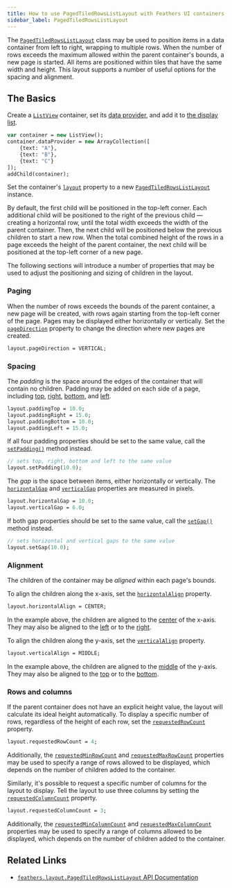 ```yaml
---
title: How to use PagedTiledRowsListLayout with Feathers UI containers
sidebar_label: PagedTiledRowsListLayout
---
```


The [`PagedTiledRowsListLayout`](https://api.feathersui.com/current/feathers/layout/PagedTiledRowsListLayout.html) class may be used to position items in a data container from left to right, wrapping to multiple rows. When the number of rows exceeds the maximum allowed within the parent container's bounds, a new page is started. All items are positioned within tiles that have the same width and height. This layout supports a number of useful options for the spacing and alignment.

## The Basics

Create a [`ListView`](./list-view.md) container, set its [data provider](./data-collections.md), and add it to [the display list](https://books.openfl.org/openfl-developers-guide/display-programming/basics-of-display-programming.html).

```haxe
var container = new ListView();
container.dataProvider = new ArrayCollection([
    {text: "A"},
    {text: "B"},
    {text: "C"}
]);
addChild(container);
```

Set the container's [`layout`](https://api.feathersui.com/current/feathers/layout/feathers/controls/ListView.html#layout) property to a new [`PagedTiledRowsListLayout`](https://api.feathersui.com/current/feathers/layout/PagedTiledRowsListLayout.html) instance.

By default, the first child will be positioned in the top-left corner. Each additional child will be positioned to the right of the previous child — creating a horizontal row, until the total width exceeds the width of the parent container. Then, the next child will be positioned below the previous children to start a new row. When the total combined height of the rows in a page exceeds the height of the parent container, the next child will be positioned at the top-left corner of a new page.

The following sections will introduce a number of properties that may be used to adjust the positioning and sizing of children in the layout.

### Paging

When the number of rows exceeds the bounds of the parent container, a new page will be created, with rows again starting from the top-left corner of the page. Pages may be displayed either horizontally or vertically. Set the [`pageDirection`](https://api.feathersui.com/current/feathers/layout/PagedTiledRowsListLayout.html#pageDirection) property to change the direction where new pages are created.

```haxe
layout.pageDirection = VERTICAL;
```

### Spacing

The _padding_ is the space around the edges of the container that will contain no children. Padding may be added on each side of a page, including [top](https://api.feathersui.com/current/feathers/layout/PagedTiledRowsListLayout.html#paddingTop), [right](https://api.feathersui.com/current/feathers/layout/PagedTiledRowsListLayout.html#paddingRight), [bottom](https://api.feathersui.com/current/feathers/layout/PagedTiledRowsListLayout.html#paddingBottom), and [left](https://api.feathersui.com/current/feathers/layout/PagedTiledRowsListLayout.html#paddingLeft).

```haxe
layout.paddingTop = 10.0;
layout.paddingRight = 15.0;
layout.paddingBottom = 10.0;
layout.paddingLeft = 15.0;
```

If all four padding properties should be set to the same value, call the [`setPadding()`](https://api.feathersui.com/current/feathers/layout/PagedTiledRowsListLayout.html#setPadding) method instead.

```haxe
// sets top, right, bottom and left to the same value
layout.setPadding(10.0);
```

The _gap_ is the space between items, either horizontally or vertically. The [`horizontalGap`](https://api.feathersui.com/current/feathers/layout/PagedTiledRowsListLayout.html#horizontalGap) and [`verticalGap`](https://api.feathersui.com/current/feathers/layout/PagedTiledRowsListLayout.html#verticalGap) properties are measured in pixels.

```haxe
layout.horizontalGap = 10.0;
layout.verticalGap = 6.0;
```

If both gap properties should be set to the same value, call the [`setGap()`](https://api.feathersui.com/current/feathers/layout/PagedTiledRowsListLayout.html#setGap) method instead.

```haxe
// sets horizontal and vertical gaps to the same value
layout.setGap(10.0);
```

### Alignment

The children of the container may be _aligned_ within each page's bounds.

To align the children along the x-axis, set the [`horizontalAlign`](https://api.feathersui.com/current/feathers/layout/PagedTiledRowsListLayout.html#horizontalAlign) property.

```haxe
layout.horizontalAlign = CENTER;
```

In the example above, the children are aligned to the [center](https://api.feathersui.com/current/feathers/layout/HorizontalAlign.html#CENTER) of the x-axis. They may also be aligned to the [left](https://api.feathersui.com/current/feathers/layout/HorizontalAlign.html#LEFT) or to the [right](https://api.feathersui.com/current/feathers/layout/HorizontalAlign.html#RIGHT).

To align the children along the y-axis, set the [`verticalAlign`](https://api.feathersui.com/current/feathers/layout/PagedTiledRowsListLayout.html#verticalAlign) property.

```haxe
layout.verticalAlign = MIDDLE;
```

In the example above, the children are aligned to the [middle](https://api.feathersui.com/current/feathers/layout/VerticalAlign.html#MIDDLE) of the y-axis. They may also be aligned to the [top](https://api.feathersui.com/current/feathers/layout/VerticalAlign.html#TOP) or to the [bottom](https://api.feathersui.com/current/feathers/layout/VerticalAlign.html#BOTTOM).

### Rows and columns

If the parent container does not have an explicit height value, the layout will calculate its ideal height automatically. To display a specific number of rows, regardless of the height of each row, set the [`requestedRowCount`](https://api.feathersui.com/current/feathers/layout/PagedTiledRowsListLayout.html#requestedRowCount) property.

```haxe
layout.requestedRowCount = 4;
```

Additionally, the [`requestedMinRowCount`](https://api.feathersui.com/current/feathers/layout/PagedTiledRowsListLayout.html#requestedMinRowCount) and [`requestedMaxRowCount`](https://api.feathersui.com/current/feathers/layout/PagedTiledRowsListLayout.html#requestedMaxRowCount) properties may be used to specify a range of rows allowed to be displayed, which depends on the number of children added to the container.

Similarly, it's possible to request a specific number of columns for the layout to display. Tell the layout to use three columns by setting the [`requestedColumnCount`](https://api.feathersui.com/current/feathers/layout/PagedTiledRowsListLayout.html#requestedColumnCount) property.

```haxe
layout.requestedColumnCount = 3;
```

Additionally, the [`requestedMinColumnCount`](https://api.feathersui.com/current/feathers/layout/PagedTiledRowsListLayout.html#requestedMinColumnCount) and [`requestedMaxColumnCount`](https://api.feathersui.com/current/feathers/layout/PagedTiledRowsListLayout.html#requestedMaxColumnCount) properties may be used to specify a range of columns allowed to be displayed, which depends on the number of children added to the container.

## Related Links

- [`feathers.layout.PagedTiledRowsListLayout` API Documentation](https://api.feathersui.com/current/feathers/layout/PagedTiledRowsListLayout.html)
